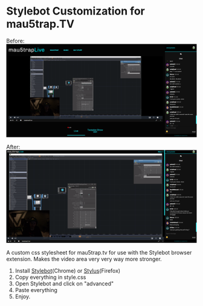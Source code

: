 # Stylebot Customization for mau5trap.TV

Before:
![Before](https://github.com/emerysteele/stylebot-customization-mau5trap.tv/blob/master/screenshot-before.png?raw=true)

After:
![After](https://github.com/emerysteele/stylebot-customization-mau5trap.tv/blob/master/screenshot-after.png?raw=true)

A custom css stylesheet for mau5trap.tv for use with the Stylebot browser extension. Makes the video area very very way more stronger.

1. Install [Stylebot](https://chrome.google.com/webstore/detail/stylebot/oiaejidbmkiecgbjeifoejpgmdaleoha)\(Chrome\) or [Stylus](https://addons.mozilla.org/en-US/firefox/addon/styl-us)\(Firefox\)
2. Copy everything in style.css
3. Open Stylebot and click on "advanced"
4. Paste everything
5. Enjoy.

